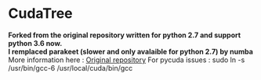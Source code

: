 CudaTree
==================
**Forked from the original repository written for python 2.7 and support python 3.6 now.<br/>**
**I remplaced parakeet (slower and only avalaible for python 2.7) by numba<br/>**
More information here : [Original repository](https://github.com/EasonLiao/CudaTree "Original repository")
For pycuda issues : sudo ln -s /usr/bin/gcc-6 /usr/local/cuda/bin/gcc



